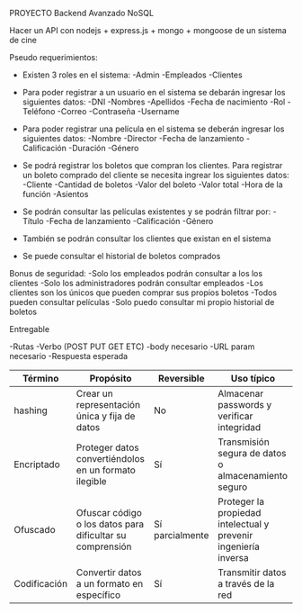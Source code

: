 PROYECTO Backend Avanzado NoSQL

Hacer un API con nodejs + express.js + mongo + mongoose de
un sistema de cine

Pseudo requerimientos:

- Existen 3 roles en el sistema:
    -Admin
    -Empleados
    -Clientes

- Para poder registrar a un usuario en el sistema se debarán ingresar los siguientes datos:
    -DNI
    -Nombres
    -Apellidos
    -Fecha de nacimiento
    -Rol
    -Teléfono
    -Correo
    -Contraseña
    -Username

- Para poder registrar una película en el sistema se deberán ingresar los siguientes datos:
    -Nombre
    -Director
    -Fecha de lanzamiento
    -Calificación
    -Duración
    -Género

- Se podrá registrar los boletos que compran los clientes. Para registrar un boleto comprado del cliente se necesita ingrear los siguientes datos:
    -Cliente
    -Cantidad de boletos
    -Valor del boleto
    -Valor total 
    -Hora de la función
    -Asientos

- Se podrán consultar las películas existentes y se podrán filtrar por:
    -Título
    -Fecha de lanzamiento
    -Calificación
    -Género

- También se podrán consultar los clientes que existan en el sistema

- Se puede consultar el historial de boletos comprados




Bonus de seguridad:
    -Solo los empleados podrán consultar a los los clientes
    -Solo los administradores podrán consultar empleados
    -Los clientes son los únicos que pueden comprar sus propios boletos
    -Todos pueden consultar películas
    -Solo puedo consultar mi propio historial de boletos




Entregable

-Rutas
    -Verbo (POST PUT GET ETC)
    -body necesario
    -URL param necesario
    -Respuesta esperada



| Término  |  Propósito | Reversible  |  Uso típico |  
|---|---|---|---|
|hashing   |   Crear un representación única y fija de datos |  No  | Almacenar passwords y verificar integridad  |
| Encriptado  |  Proteger datos convertiéndolos en un formato ilegible |  Sí | Transmisión segura de datos o almacenamiento seguro  |
| Ofuscado  |  Ofuscar código o los datos para dificultar su comprensión |  Sí parcialmente |  Proteger la propiedad intelectual y prevenir ingeniería inversa |
| Codificación |Convertir datos a un formato en específico |Sí |Transmitir datos a través de la red|

